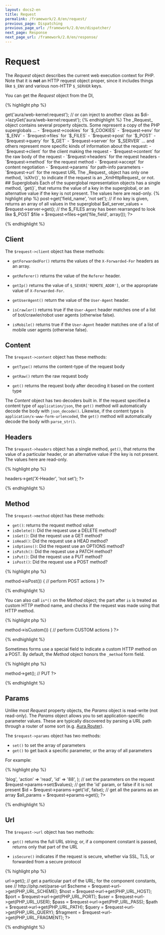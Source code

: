 ```yaml
---
layout: docs2-en
title: Request
permalink: /framework/2.0/en/request/
previous_page: Dispatching
previous_page_url: /framework/2.0/en/dispatcher/
next_page: Response
next_page_url: /framework/2.0/en/response/
---
```


# Request

The _Request_ object describes the current web execution context for PHP. Note
that it is **not** an HTTP request object proper, since it includes things
like `$_ENV` and various non-HTTP `$_SERVER` keys.

You can get the _Request_ object from the DI,

{% highlight php %}
<?php
$request = $di->get('aura/web-kernel:request');

// or can inject to another class as

$di->lazyGet('aura/web-kernel:request');
{% endhighlight %}

The _Request_ object contains several property objects. Some represent a copy
of the PHP superglobals ...

- `$request->cookies` for `$_COOKIES`
- `$request->env` for `$_ENV`
- `$request->files` for `$_FILES`
- `$request->post` for `$_POST`
- `$request->query` for `$_GET`
- `$request->server` for `$_SERVER`

... and others represent more specific kinds of information about the request:

- `$request->client` for the client making the request
- `$request->content` for the raw body of the request
- `$request->headers` for the request headers
- `$request->method` for the request method
- `$request->accept` for content negotiation
- `$request->params` for path-info parameters
- `$request->url` for the request URL

The _Request_ object has only one method, `isXhr()`, to indicate if the
request is an _XmlHttpRequest_ or not.

## Superglobals

Each of the superglobal representation objects has a single method, `get()`,
that returns the value of a key in the superglobal, or an alternative value
if the key is not present.  The values here are read-only.

{% highlight php %}
<?php
// returns the value of $_POST['field_name'], or 'not set' if 'field_name' is
// not present in $_POST
$field_name = $request->post->get('field_name', 'not set');

// if no key is given, returns an array of all values in the superglobal
$all_server_values = $request->server->get();

// the $_FILES array has been rearranged to look like $_POST
$file = $request->files->get('file_field', array());
?>
{% endhighlight %}

## Client

The `$request->client` object has these methods:

- `getForwardedFor()` returns the values of the `X-Forwarded-For` headers as
  an array.

- `getReferer()` returns the value of the `Referer` header.

- `getIp()` returns the value of `$_SEVER['REMOTE_ADDR']`, or the appropriate
  value of `X-Forwarded-For`.

- `getUserAgent()` return the value of the `User-Agent` header.

- `isCrawler()` returns true if the `User-Agent` header matches one of a list
  of bot/crawler/robot user agents (otherwise false).

- `isMobile()` returns true if the `User-Agent` header matches one of a list
  of mobile user agents (otherwise false).

## Content

The `$request->content` object has these methods:

- `getType()` returns the content-type of the request body

- `getRaw()` return the raw request body

- `get()` returns the request body after decoding it based on the content type

The _Content_ object has two decoders built in.
If the request specified a content type of `application/json`,
the `get()` method will automatically decode the body with `json_decode()`.
Likewise, if the content type is `application/x-www-form-urlencoded`, the
`get()` method will automatically decode the body with `parse_str()`.

## Headers

The `$request->headers` object has a single method, `get()`, that returns the
value of a particular header, or an alternative value if the key is not
present. The values here are read-only.

{% highlight php %}
<?php
// returns the value of 'X-Header' if present, or 'not set' if not
$header_value = $request->headers->get('X-Header', 'not set');
?>
{% endhighlight %}

## Method

The `$request->method` object has these methods:

- `get()`: returns the request method value
- `isDelete()`: Did the request use a DELETE method?
- `isGet()`: Did the request use a GET method?
- `isHead()`: Did the request use a HEAD method?
- `isOptions()`: Did the request use an OPTIONS method?
- `isPatch()`: Did the request use a PATCH method?
- `isPut()`: Did the request use a PUT method?
- `isPost()`: Did the request use a POST method?

{% highlight php %}
<?php
if ($request->method->isPost()) {
    // perform POST actions
}
?>
{% endhighlight %}

You can also call `is*()` on the _Method_ object; the part after `is` is
treated as custom HTTP method name, and checks if the request was made using
that HTTP method.

{% highlight php %}
<?php
if ($request->method->isCustom()) {
    // perform CUSTOM actions
}
?>
{% endhighlight %}

Sometimes forms use a special field to indicate a custom HTTP method on a
POST. By default, the _Method_ object honors the `_method` form field.

{% highlight php %}
<?php
// a POST with the field '_method' will use the _method value instead of POST
$_SERVER['REQUEST_METHOD'] = 'POST';
$_POST['_method'] = 'PUT';
echo $request->method->get(); // PUT
?>
{% endhighlight %}

## Params

Unlike most _Request_ property objects, the _Params_ object is read-write (not
read-only). The _Params_ object allows you to set application-specific
parameter values. These are typically discovered by parsing a URL path through
a router of some sort (e.g. [Aura.Router][]).

  [Aura.Router]: https://github.com/auraphp/Aura.Router

The `$request->params` object has two methods:

- `set()` to set the array of parameters
- `get()` to get back a specific parameter, or the array of all parameters

For example:

{% highlight php %}
<?php
// parameter values discovered by a routing mechanism
$values = array(
    'controller' => 'blog',
    'action' => 'read',
    'id' => '88',
);

// set the parameters on the request
$request->params->set($values);

// get the 'id' param, or false if it is not present
$id = $request->params->get('id', false);

// get all the params as an array
$all_params = $request->params->get();
?>
{% endhighlight %}

## Url

The `$request->url` object has two methods:

- `get()` returns the full URL string; or, if a component constant is passed,
  returns only that part of the URL

- `isSecure()` indicates if the request is secure, whether via SSL, TLS, or
  forwarded from a secure protocol

{% highlight php %}
<?php
// get the full URL string
$string = $request->url->get();

// get a particular part of the URL; for the component constants, see
// http://php.net/parse-url
$scheme   = $request->url->get(PHP_URL_SCHEME);
$host     = $request->url->get(PHP_URL_HOST);
$port     = $request->url->get(PHP_URL_PORT);
$user     = $request->url->get(PHP_URL_USER);
$pass     = $request->url->get(PHP_URL_PASS);
$path     = $request->url->get(PHP_URL_PATH);
$query    = $request->url->get(PHP_URL_QUERY);
$fragment = $request->url->get(PHP_URL_FRAGMENT);
?>
{% endhighlight %}
